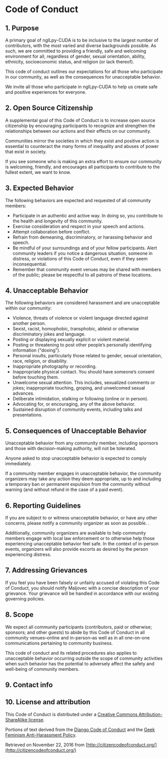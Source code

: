 # Code of Conduct

## 1. Purpose

A primary goal of nglLpy-CUDA is to be inclusive to the largest number of contributors, with the most varied and diverse backgrounds possible. As such, we are committed to providing a friendly, safe and welcoming environment for all, regardless of gender, sexual orientation, ability, ethnicity, socioeconomic status, and religion (or lack thereof).

This code of conduct outlines our expectations for all those who participate in our community, as well as the consequences for unacceptable behavior.

We invite all those who participate in nglLpy-CUDA to help us create safe and positive experiences for everyone.

## 2. Open Source Citizenship

A supplemental goal of this Code of Conduct is to increase open source citizenship by encouraging participants to recognize and strengthen the relationships between our actions and their effects on our community.

Communities mirror the societies in which they exist and positive action is essential to counteract the many forms of inequality and abuses of power that exist in society.

If you see someone who is making an extra effort to ensure our community is welcoming, friendly, and encourages all participants to contribute to the fullest extent, we want to know.

## 3. Expected Behavior

The following behaviors are expected and requested of all community members:

*   Participate in an authentic and active way. In doing so, you contribute to the health and longevity of this community.
*   Exercise consideration and respect in your speech and actions.
*   Attempt collaboration before conflict.
*   Refrain from demeaning, discriminatory, or harassing behavior and speech.
*   Be mindful of your surroundings and of your fellow participants. Alert community leaders if you notice a dangerous situation, someone in distress, or violations of this Code of Conduct, even if they seem inconsequential.
*   Remember that community event venues may be shared with members of the public; please be respectful to all patrons of these locations.

## 4. Unacceptable Behavior

The following behaviors are considered harassment and are unacceptable within our community:

*   Violence, threats of violence or violent language directed against another person.
*   Sexist, racist, homophobic, transphobic, ableist or otherwise discriminatory jokes and language.
*   Posting or displaying sexually explicit or violent material.
*   Posting or threatening to post other people’s personally identifying information ("doxing").
*   Personal insults, particularly those related to gender, sexual orientation, race, religion, or disability.
*   Inappropriate photography or recording.
*   Inappropriate physical contact. You should have someone’s consent before touching them.
*   Unwelcome sexual attention. This includes, sexualized comments or jokes; inappropriate touching, groping, and unwelcomed sexual advances.
*   Deliberate intimidation, stalking or following (online or in person).
*   Advocating for, or encouraging, any of the above behavior.
*   Sustained disruption of community events, including talks and presentations.

## 5. Consequences of Unacceptable Behavior

Unacceptable behavior from any community member, including sponsors and those with decision-making authority, will not be tolerated.

Anyone asked to stop unacceptable behavior is expected to comply immediately.

If a community member engages in unacceptable behavior, the community organizers may take any action they deem appropriate, up to and including a temporary ban or permanent expulsion from the community without warning (and without refund in the case of a paid event).

## 6. Reporting Guidelines

If you are subject to or witness unacceptable behavior, or have any other concerns, please notify a community organizer as soon as possible. .



Additionally, community organizers are available to help community members engage with local law enforcement or to otherwise help those experiencing unacceptable behavior feel safe. In the context of in-person events, organizers will also provide escorts as desired by the person experiencing distress.

## 7. Addressing Grievances

If you feel you have been falsely or unfairly accused of violating this Code of Conduct, you should notify Maljovec with a concise description of your grievance. Your grievance will be handled in accordance with our existing governing policies.



## 8. Scope

We expect all community participants (contributors, paid or otherwise; sponsors; and other guests) to abide by this Code of Conduct in all community venues–online and in-person–as well as in all one-on-one communications pertaining to community business.

This code of conduct and its related procedures also applies to unacceptable behavior occurring outside the scope of community activities when such behavior has the potential to adversely affect the safety and well-being of community members.

## 9. Contact info



## 10. License and attribution

This Code of Conduct is distributed under a [Creative Commons Attribution-ShareAlike license](http://creativecommons.org/licenses/by-sa/3.0/).

Portions of text derived from the [Django Code of Conduct](https://www.djangoproject.com/conduct/) and the [Geek Feminism Anti-Harassment Policy](http://geekfeminism.wikia.com/wiki/Conference_anti-harassment/Policy).

Retrieved on November 22, 2016 from [http://citizencodeofconduct.org/](http://citizencodeofconduct.org/)
